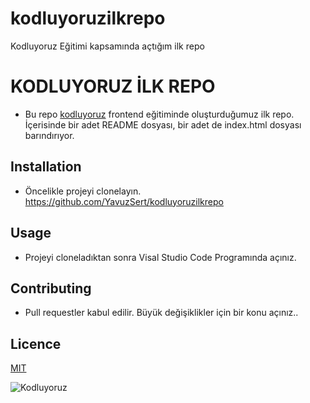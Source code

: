 # kodluyoruzilkrepo
Kodluyoruz Eğitimi kapsamında açtığım ilk repo

# KODLUYORUZ İLK REPO

- Bu repo [kodluyoruz](www.kodluyoruz.org) frontend eğitiminde oluşturduğumuz ilk repo. İçerisinde bir adet README dosyası, bir adet de index.html dosyası barındırıyor.

## Installation
- Öncelikle projeyi clonelayın. https://github.com/YavuzSert/kodluyoruzilkrepo

## Usage 
- Projeyi cloneladıktan sonra Visal Studio Code Programında açınız.

## Contributing 
- Pull requestler kabul edilir. Büyük değişiklikler için bir konu açınız..

## Licence 

[MIT](https://choosealicense.com/licenses/mit/)

![Kodluyoruz](https://kodluyoruz.org/wp-content/uploads/2022/05/kodluyoruz_yatay_slogan-480x56.png)